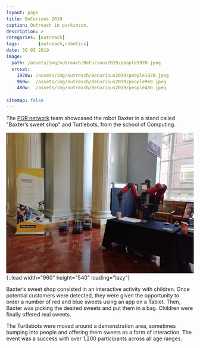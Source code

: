 ```yaml
---
layout: page
title: BeCurious 2019
caption: Outreach in parkinson.
description: >
categories: [outreach]
tags:       [outreach,robotics]
date: 30 03 2019
image: 
  path: /assets/img/outreach/BeCurious2019/people1920.jpeg
  srcset: 
    1920w: /assets/img/outreach/BeCurious2019/people1920.jpeg
    960w:  /assets/img/outreach/BeCurious2019/people960.jpeg
    480w:  /assets/img/outreach/BeCurious2019/people480.jpeg

sitemap: false
---
```


The [PGR network](https://rpturnbull.github.io/research-culture/RatL-PGR-Network/) team showcased the robot Baxter in a stand called "Baxter’s sweet shop" and Turtlebots, from the school of Computing.

![Setup: Left Turtlebots, Right: Baxter](../assets/img/outreach/BeCurious2019/setup960.jpeg){:.lead width="960" height="540" loading="lazy"}

Baxter‘s sweet shop consisted in an interactive activity with children. Once potential customers were detected, they were given the opportunity to order a number of red and blue sweets using an app on a Tablet. Then, Baxter was picking the desired sweets and put them in a bag. Children were finally offered real sweets.

The Turtlebots were moved around a demonstration area, sometimes bumping into people and offering them  sweets as a form of interaction. The event was a success with over 1,200 participants across all age ranges.
